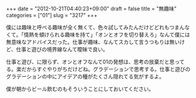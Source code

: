 +++
date = "2012-10-21T04:40:23+09:00"
draft = false
title = "無趣味"
categories = ["01"]
slug = "3217"
+++

僕には趣味と呼べる趣味が全く無くて、色々試してみたんだけどどれもつまんなくて。「情熱を傾けられる趣味を持て」「オンとオフを切り替えろ」なんて僕には無意味なアドバイスだった。仕事が趣味、なんてスカして言うつもりは無いけど、仕事と遊びの境界線なんて曖昧で良い。

仕事と遊び、に限らず、オンとオフなんて01の発想は、思考の放棄だと思ってる。楽だからすぐやりがちだけどね。グラデーションで思考する。仕事と遊びのグラデーションの中にアイデアの種がたくさん隠れてる気がするよ。

僕が朝からビール飲むのもそういうことにしておいてください。
